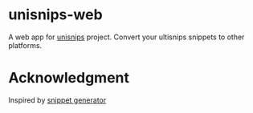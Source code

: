 # unisnips-web

A web app for [unisnips](https://github.com/hikerpig/unisnips) project. Convert your ultisnips snippets to other platforms.

<!-- [See the site]() -->


# Acknowledgment

Inspired by [snippet generator](https://snippet-generator.app)
